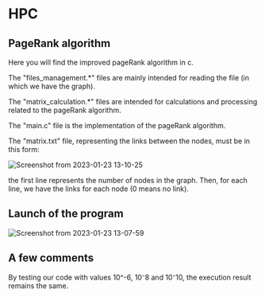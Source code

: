 # HPC

## PageRank algorithm

Here you will find the improved pageRank algorithm in c.

The "files_management.*" files are mainly intended for reading the file (in which we have the graph).

The "matrix_calculation.*" files are intended for calculations and processing related to the pageRank algorithm.

The "main.c" file is the implementation of the pageRank algorithm.

The "matrix.txt" file, representing the links between the nodes, must be in this form:

![Screenshot from 2023-01-23 13-10-25](https://user-images.githubusercontent.com/73532355/214036465-692daed0-654e-4e54-a366-61b45cead061.png)

the first line represents the number of nodes in the graph. Then, for each line, we have the links for each node (0 means no link).

## Launch of the program

![Screenshot from 2023-01-23 13-07-59](https://user-images.githubusercontent.com/73532355/214036097-f0dbf70a-9c07-44dc-9315-8083d09f2e7e.png)

## A few comments

By testing our code with values ​​10^-6, 10⁻8 and 10⁻10, the execution result remains the same.




